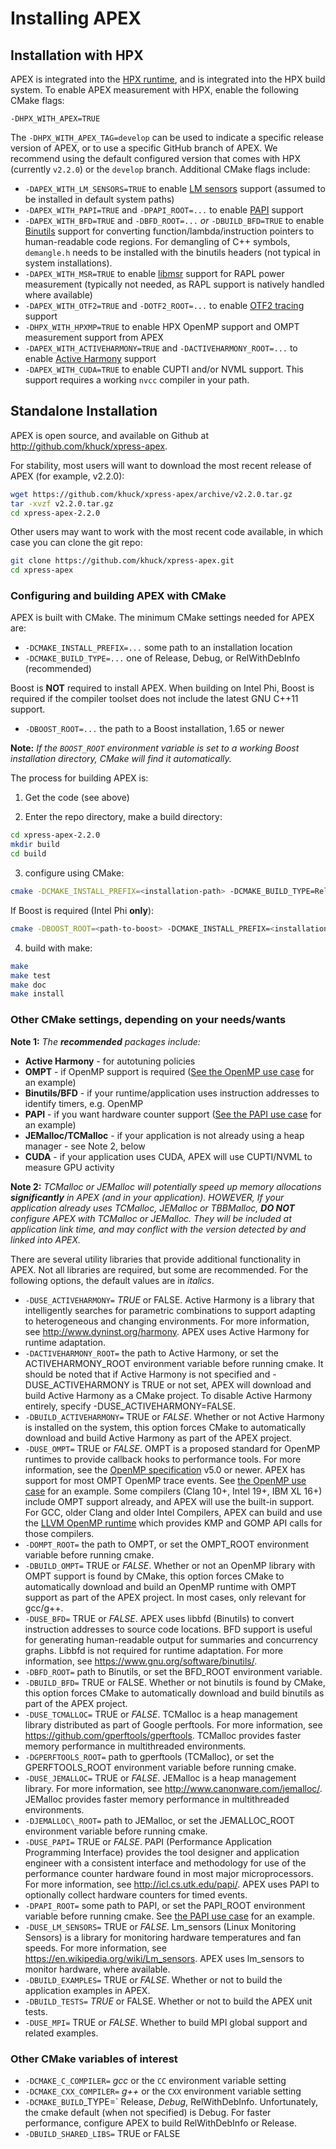 # Installing APEX

## Installation with HPX

APEX is integrated into the [HPX runtime](https://hpx.stellar-group.org), and is integrated into the HPX build system.  To enable APEX measurement with HPX, enable the following CMake flags:

```
-DHPX_WITH_APEX=TRUE
```

The `-DHPX_WITH_APEX_TAG=develop` can be used to indicate a specific release version of APEX, or to use a specific GitHub branch of APEX.  We recommend using the default configured version that comes with HPX (currently `v2.2.0`) or the `develop` branch.  Additional CMake flags include:

* `-DAPEX_WITH_LM_SENSORS=TRUE` to enable [LM sensors](https://hwmon.wiki.kernel.org/lm_sensors) support (assumed to be installed in default system paths)
* `-DAPEX_WITH_PAPI=TRUE` and `-DPAPI_ROOT=...` to enable [PAPI](https://icl.utk.edu/papi/) support
* `-DAPEX_WITH_BFD=TRUE` and `-DBFD_ROOT=...` *or* `-DBUILD_BFD=TRUE` to enable [Binutils](https://www.gnu.org/software/binutils/) support for converting function/lambda/instruction pointers to human-readable code regions.  For demangling of C++ symbols, `demangle.h` needs to be installed with the binutils headers (not typical in system installations). 
* `-DAPEX_WITH_MSR=TRUE` to enable [libmsr](https://github.com/LLNL/libmsr) support for RAPL power measurement (typically not needed, as RAPL support is natively handled where available)
* `-DAPEX_WITH_OTF2=TRUE` and `-DOTF2_ROOT=...` to enable [OTF2 tracing](https://www.vi-hps.org/projects/score-p/index.html) support
* `-DHPX_WITH_HPXMP=TRUE` to enable HPX OpenMP support and OMPT measurement support from APEX
* `-DAPEX_WITH_ACTIVEHARMONY=TRUE` and `-DACTIVEHARMONY_ROOT=...` to enable [Active Harmony](https://www.dyninst.org/harmony) support
* `-DAPEX_WITH_CUDA=TRUE` to enable CUPTI and/or NVML support.  This support requires a working `nvcc` compiler in your path.

## Standalone Installation

APEX is open source, and available on Github at <http://github.com/khuck/xpress-apex>.

For stability, most users will want to download the most recent release of APEX (for example, v2.2.0):

```bash
wget https://github.com/khuck/xpress-apex/archive/v2.2.0.tar.gz
tar -xvzf v2.2.0.tar.gz
cd xpress-apex-2.2.0
```

Other users may want to work with the most recent code available, in which case you can clone the git repo:

```bash
git clone https://github.com/khuck/xpress-apex.git
cd xpress-apex
```

### Configuring and building APEX with CMake

APEX is built with CMake. The minimum CMake settings needed for APEX are:

* `-DCMAKE_INSTALL_PREFIX=...` some path to an installation location
* `-DCMAKE_BUILD_TYPE=...` one of Release, Debug, or RelWithDebInfo (recommended)

Boost is **NOT** required to install APEX.  When building on Intel Phi, Boost is required if the compiler toolset does not include the latest GNU C++11 support.

* `-DBOOST_ROOT=...` the path to a Boost installation, 1.65 or newer

**Note:** *If the `BOOST_ROOT` environment variable is set to a working Boost installation directory, CMake will find it automatically.*

The process for building APEX is:

1) Get the code (see above)

2) Enter the repo directory, make a build directory:

```bash
cd xpress-apex-2.2.0
mkdir build
cd build
```

3) configure using CMake:

```bash
cmake -DCMAKE_INSTALL_PREFIX=<installation-path> -DCMAKE_BUILD_TYPE=RelWithDebInfo ..
```

If Boost is required (Intel Phi **only**):

```bash
cmake -DBOOST_ROOT=<path-to-boost> -DCMAKE_INSTALL_PREFIX=<installation-path> -DCMAKE_BUILD_TYPE=RelWithDebInfo ..
```

4) build with make:

```bash
make
make test
make doc
make install
```

### Other CMake settings, depending on your needs/wants

**Note 1:** *The **recommended** packages include:*

* **Active Harmony** - for autotuning policies
* **OMPT** - if OpenMP support is required ([See the OpenMP use case](usecases.md#openmp-example) for an example)
* **Binutils/BFD** - if your runtime/application uses instruction addresses to identify timers, e.g. OpenMP
* **PAPI** - if you want hardware counter support ([See the PAPI use case](usecases.md#with-papi) for an example)
* **JEMalloc/TCMalloc** - if your application is not already using a heap manager - see Note 2, below
* **CUDA** - if your application uses CUDA, APEX will use CUPTI/NVML to measure GPU activity

**Note 2:** *TCMalloc or JEMalloc will potentially speed up memory allocations **significantly** in APEX (and in your application). HOWEVER, If your application already uses TCMalloc, JEMalloc or TBBMalloc, **DO NOT** configure APEX with TCMalloc or JEMalloc. They will be included at application link time, and may conflict with the version detected by and linked into APEX.*

There are several utility libraries that provide additional functionality in APEX. Not all libraries are required, but some are recommended.  For the following options, the default values are in *italics*.

* `-DUSE_ACTIVEHARMONY=`
  *TRUE* or FALSE.  Active Harmony is a library that intelligently searches for parametric combinations to support adapting to heterogeneous and changing environments.  For more information, see <http://www.dyninst.org/harmony>.  APEX uses Active Harmony for runtime adaptation.
* `-DACTIVEHARMONY_ROOT=`
  the path to Active Harmony, or set the ACTIVEHARMONY_ROOT environment variable before running cmake.  It should be noted that if Active Harmony is not specified and -DUSE_ACTIVEHARMONY is TRUE or not set, APEX will download and build Active Harmony as a CMake project. To disable Active Harmony entirely, specify -DUSE_ACTIVEHARMONY=FALSE.
* `-DBUILD_ACTIVEHARMONY=`
  TRUE or *FALSE*.  Whether or not Active Harmony is installed on the system, this option forces CMake to automatically download and build Active Harmony as part of the APEX project.
* `-DUSE_OMPT=`
  TRUE or *FALSE*.  OMPT is a proposed standard for OpenMP runtimes to provide callback hooks to performance tools. For more information, see the [OpenMP specification](https://www.openmp.org/specifications/) v5.0 or newer.  APEX has support for most OMPT OpenMP trace events. See [the OpenMP use case](usecases.md#openmp-example) for an example.  Some compilers (Clang 10+, Intel 19+, IBM XL 16+) include OMPT support already, and APEX will use the built-in support.  For GCC, older Clang and older Intel Compilers, APEX can build and use the [LLVM OpenMP runtime](https://github.com/llvm-mirror/openmp) which provides KMP and GOMP API calls for those compilers.
* `-DOMPT_ROOT=`
  the path to OMPT, or set the OMPT_ROOT environment variable before running cmake.
* `-DBUILD_OMPT=`
  TRUE or *FALSE*. Whether or not an OpenMP library with OMPT support is found by CMake, this option forces CMake to automatically download and build an OpenMP runtime with OMPT support as part of the APEX project.  In most cases, only relevant for gcc/g++.
* `-DUSE_BFD=`
  TRUE or *FALSE*.  APEX uses libbfd (Binutils) to convert instruction addresses to source code locations. BFD support is useful for generating human-readable output for summaries and concurrency graphs. Libbfd is not required for runtime adaptation.  For more information, see <https://www.gnu.org/software/binutils/>.
* `-DBFD_ROOT=`
  path to Binutils, or set the BFD_ROOT environment variable.
* `-DBUILD_BFD=`
  TRUE or FALSE.  Whether or not binutils is found by CMake, this option forces CMake to automatically download and build binutils as part of the APEX project.
* `-DUSE_TCMALLOC=`
  TRUE or *FALSE*.  TCMalloc is a heap management library distributed as part of Google perftools. For more information, see <https://github.com/gperftools/gperftools>.  TCMalloc provides faster memory performance in multithreaded environments.
* `-DGPERFTOOLS_ROOT=`
  path to gperftools (TCMalloc), or set the GPERFTOOLS_ROOT environment variable before running cmake.
* `-DUSE_JEMALLOC=`
  TRUE or *FALSE*.  JEMalloc is a heap management library.  For more information, see <http://www.canonware.com/jemalloc/>.  JEMalloc provides faster memory performance in multithreaded environments.
* `-DJEMALLOC\_ROOT=`
  path to JEMalloc, or set the JEMALLOC_ROOT environment variable before running cmake.
* `-DUSE_PAPI=`
  TRUE or *FALSE*.  PAPI (Performance Application Programming Interface) provides the tool designer and application engineer with a consistent interface and methodology for use of the performance counter hardware found in most major microprocessors.  For more information, see <http://icl.cs.utk.edu/papi/>.  APEX uses PAPI to optionally collect hardware counters for timed events.
* `-DPAPI_ROOT=`
  some path to PAPI, or set the PAPI_ROOT environment variable before running cmake. See [the PAPI use case](usecases.md#papi-example) for an example.
* `-DUSE_LM_SENSORS=`
  TRUE or *FALSE*. Lm\_sensors (Linux Monitoring Sensors) is a library for monitoring hardware temperatures and fan speeds. For more information, see <https://en.wikipedia.org/wiki/Lm_sensors>.  APEX uses lm\_sensors to monitor hardware, where available.
* `-DBUILD_EXAMPLES=`
  TRUE or *FALSE*. Whether or not to build the application examples in APEX.
* `-DBUILD_TESTS=`
  *TRUE* or FALSE. Whether or not to build the APEX unit tests.
* `-DUSE_MPI=`
  TRUE or *FALSE*. Whether to build MPI global support and related examples.

### Other CMake variables of interest

* `-DCMAKE_C_COMPILER=`
  *gcc* or the `CC` environment variable setting
* `-DCMAKE_CXX_COMPILER=`
  *g++* or the `CXX` environment variable setting
* `-DCMAKE_BUILD`_TYPE=`
  Release, *Debug*, RelWithDebInfo. Unfortunately, the cmake default (when not specified) is Debug. For faster performance, configure APEX to build RelWithDebInfo or Release.
* `-DBUILD_SHARED_LIBS=`
  TRUE or FALSE
